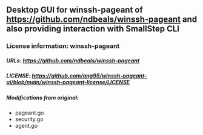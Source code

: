 ## Desktop GUI for winssh-pageant of https://github.com/ndbeals/winssh-pageant and also providing interaction with SmallStep CLI

### License information: winssh-pageant
##### URLs: https://github.com/ndbeals/winssh-pageant
##### LICENSE: https://github.com/qng95/winssh-pageant-ui/blob/main/winssh-pageant-license/LICENSE
##### Modifications from original:
* pageant.go
* security.go
* agent.go
